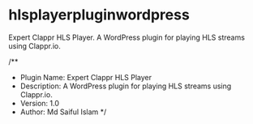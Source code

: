 # hlsplayerpluginwordpress
Expert Clappr HLS Player. A WordPress plugin for playing HLS streams using Clappr.io.

/**
 * Plugin Name: Expert Clappr HLS Player
 * Description: A WordPress plugin for playing HLS streams using Clappr.io.
 * Version: 1.0
 * Author: Md Saiful Islam
 */
